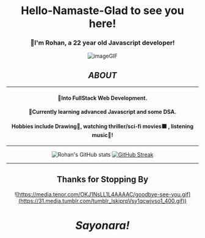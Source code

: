 
# <div align="center"> Hello-Namaste-Glad to see you here! </div>

  <div align="center">
 
### <p>🍁I'm Rohan, a 22 year old Javascript developer!<p>
 
![imageGIF](https://cdn.hashnode.com/res/hashnode/image/upload/v1595331045788/7DTc5AKaw.gif?auto=format,compress&gif-q=60&format=webm)
## *ABOUT* 
 <hr>
 
#### <p>👀Into FullStack Web Development. </p>
#### <p>🌱Currently learning advanced Javascript and some DSA.</p>
#### <p>Hobbies include Drawing🎨, watching thriller/sci-fi movies⬛ , listening music🎵! </p> 
</div>
<hr>

<div align="center">
  
![Rohan's GitHub stats](https://github-readme-stats.vercel.app/api?username=realrohankar&show_icons=true&theme=radical)
[![GitHub Streak](https://streak-stats.demolab.com?user=realrohankar&theme=radical&border_radius=6.3)](https://git.io/streak-stats)

  </div>
<hr>

<div align="center">
 
## Thanks for Stopping By

![https://media.tenor.com/OKJ1NsLL1L4AAAAC/goodbye-see-you.gif](https://31.media.tumblr.com/tumblr_lskiprpVsy1qcwjvso1_400.gif))
# *Sayonara!*
</div>
